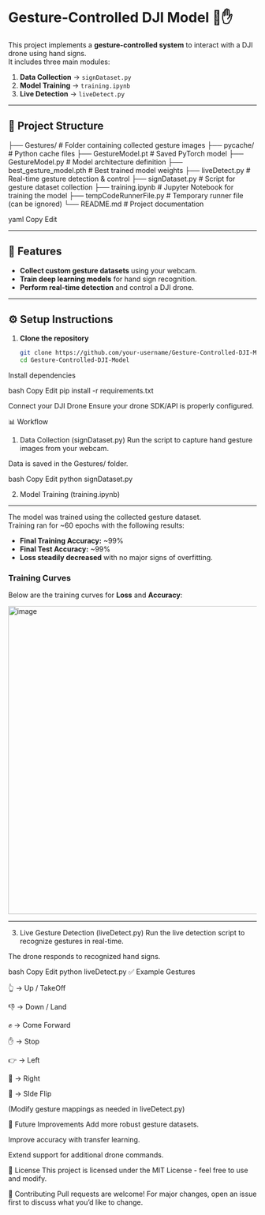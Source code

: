# Gesture-Controlled DJI Model 🚁✋

This project implements a **gesture-controlled system** to interact with a DJI drone using hand signs.  
It includes three main modules:
1. **Data Collection** → `signDataset.py`
2. **Model Training** → `training.ipynb`
3. **Live Detection** → `liveDetect.py`

---

## 📂 Project Structure

├── Gestures/ # Folder containing collected gesture images
├── pycache/ # Python cache files
├── GestureModel.pt # Saved PyTorch model
├── GestureModel.py # Model architecture definition
├── best_gesture_model.pth # Best trained model weights
├── liveDetect.py # Real-time gesture detection & control
├── signDataset.py # Script for gesture dataset collection
├── training.ipynb # Jupyter Notebook for training the model
├── tempCodeRunnerFile.py # Temporary runner file (can be ignored)
└── README.md # Project documentation

yaml
Copy
Edit

---

## 🚀 Features
- **Collect custom gesture datasets** using your webcam.
- **Train deep learning models** for hand sign recognition.
- **Perform real-time detection** and control a DJI drone.

---

## ⚙️ Setup Instructions

1. **Clone the repository**
   ```bash
   git clone https://github.com/your-username/Gesture-Controlled-DJI-Model.git
   cd Gesture-Controlled-DJI-Model
Install dependencies

bash
Copy
Edit
pip install -r requirements.txt

Connect your DJI Drone
Ensure your drone SDK/API is properly configured.

📊 Workflow
1. Data Collection (signDataset.py)
Run the script to capture hand gesture images from your webcam.

Data is saved in the Gestures/ folder.

bash
Copy
Edit
python signDataset.py

2. Model Training (training.ipynb)
---
The model was trained using the collected gesture dataset.  
Training ran for ~60 epochs with the following results:

- **Final Training Accuracy:** ~99%  
- **Final Test Accuracy:** ~99%  
- **Loss steadily decreased** with no major signs of overfitting.

### Training Curves
Below are the training curves for **Loss** and **Accuracy**:

<img width="1222" height="624" alt="image" src="https://github.com/user-attachments/assets/655b7b2e-e82c-482e-8c59-e878d1fccf5b" />


---


3. Live Gesture Detection (liveDetect.py)
Run the live detection script to recognize gestures in real-time.

The drone responds to recognized hand signs.

bash
Copy
Edit
python liveDetect.py
✅ Example Gestures

👆 → Up / TakeOff

👎 → Down / Land

✊ → Come Forward

✋ → Stop

👉 → Left

🫲 → Right

🤘 → SIde Flip

(Modify gesture mappings as needed in liveDetect.py)

📌 Future Improvements
Add more robust gesture datasets.

Improve accuracy with transfer learning.

Extend support for additional drone commands.

📝 License
This project is licensed under the MIT License - feel free to use and modify.

🤝 Contributing
Pull requests are welcome! For major changes, open an issue first to discuss what you’d like to change.
